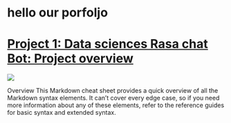 # hello our porfoljo

# [Project 1: Data sciences Rasa chat Bot: Project overview](https://github.com/Jopapy19/rasa_vaderbot)

![](https://github.com/Jopapy19/Joseph_Aka-porfolio/blob/master/RasaBotArkitectur.jpg)


Overview
This Markdown cheat sheet provides a quick overview of all the Markdown syntax elements. It can’t cover every edge case, so if you need more information about any of these elements, refer to the reference guides for basic syntax and extended syntax.

